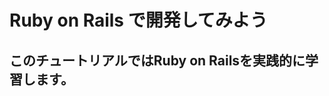 # Ruby on Rails で開発してみよう

## このチュートリアルではRuby on Railsを実践的に学習します。


                            
              
    
    
    